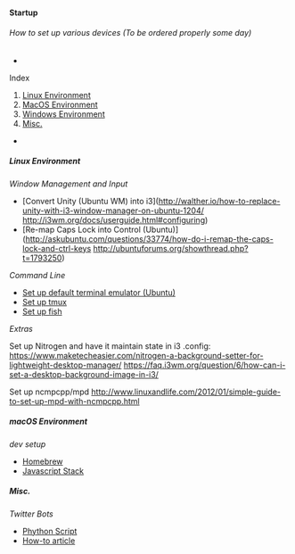 #### Startup
###### How to set up various devices (To be ordered properly some day)

-

Index

1. [Linux Environment](#linux-environment)
2. [MacOS Environment](#macos-environment)
3. [Windows Environment](#windows-environment)
4. [Misc.](#misc)

-

##### Linux Environment

*Window Management and Input*

- [Convert Unity (Ubuntu WM) into i3](http://walther.io/how-to-replace-unity-with-i3-window-manager-on-ubuntu-1204/
http://i3wm.org/docs/userguide.html#configuring)
- [Re-map Caps Lock into Control (Ubuntu)](http://askubuntu.com/questions/33774/how-do-i-remap-the-caps-lock-and-ctrl-keys
http://ubuntuforums.org/showthread.php?t=1793250)

*Command Line*

- [Set up default terminal emulator (Ubuntu)](http://www.howtogeek.com/howto/ubuntu/set-the-default-terminal-emulator-on-ubuntu-linux/)
- [Set up tmux](https://robots.thoughtbot.com/a-tmux-crash-course)
- [Set up fish](http://fishshell.com/docs/current/index.html)

*Extras*

Set up Nitrogen and have it maintain state in i3 .config:
https://www.maketecheasier.com/nitrogen-a-background-setter-for-lightweight-desktop-manager/
https://faq.i3wm.org/question/6/how-can-i-set-a-desktop-background-image-in-i3/

Set up ncmpcpp/mpd
http://www.linuxandlife.com/2012/01/simple-guide-to-set-up-mpd-with-ncmpcpp.html


##### macOS Environment 

*dev setup*


- [Homebrew](https://brew.sh/)
- [Javascript Stack](https://github.com/verekia/js-stack-from-scratch)


##### Misc.

*Twitter Bots*

- [Phython Script](https://github.com/tommeagher/heroku_ebooks)
- [How-to article](https://medium.com/science-friday-footnotes/how-to-make-a-twitter-bot-in-under-an-hour-259597558acf#.htlgy8fqw)
